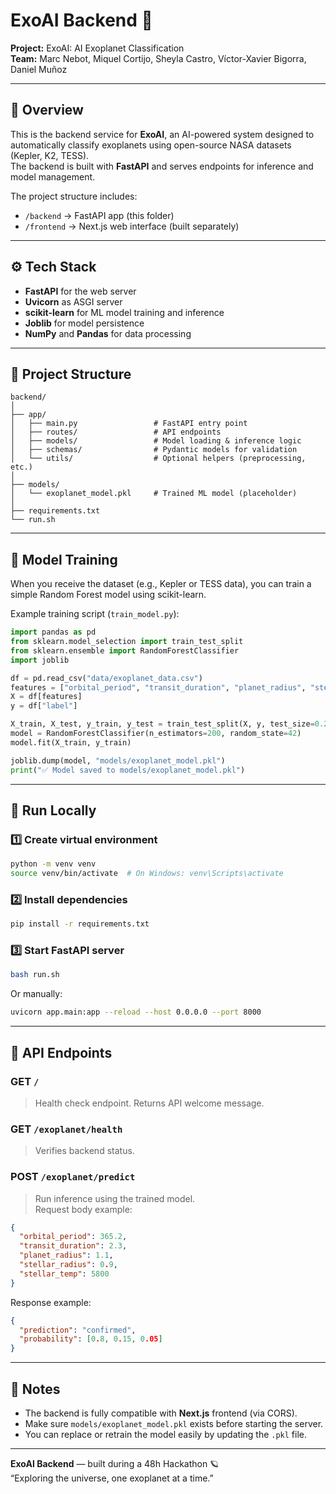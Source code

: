 # ExoAI Backend 🚀

**Project:** ExoAI: AI Exoplanet Classification  
**Team:** Marc Nebot, Miquel Cortijo, Sheyla Castro, Víctor-Xavier Bigorra, Daniel Muñoz  

---

## 🧠 Overview

This is the backend service for **ExoAI**, an AI-powered system designed to automatically classify exoplanets using open-source NASA datasets (Kepler, K2, TESS).  
The backend is built with **FastAPI** and serves endpoints for inference and model management.

The project structure includes:
- `/backend` → FastAPI app (this folder)
- `/frontend` → Next.js web interface (built separately)

---

## ⚙️ Tech Stack

- **FastAPI** for the web server  
- **Uvicorn** as ASGI server  
- **scikit-learn** for ML model training and inference  
- **Joblib** for model persistence  
- **NumPy** and **Pandas** for data processing  

---

## 🧩 Project Structure

```
backend/
│
├── app/
│   ├── main.py                 # FastAPI entry point
│   ├── routes/                 # API endpoints
│   ├── models/                 # Model loading & inference logic
│   ├── schemas/                # Pydantic models for validation
│   └── utils/                  # Optional helpers (preprocessing, etc.)
│
├── models/
│   └── exoplanet_model.pkl     # Trained ML model (placeholder)
│
├── requirements.txt
└── run.sh
```

---

## 🧠 Model Training

When you receive the dataset (e.g., Kepler or TESS data), you can train a simple Random Forest model using scikit-learn.

Example training script (`train_model.py`):

```python
import pandas as pd
from sklearn.model_selection import train_test_split
from sklearn.ensemble import RandomForestClassifier
import joblib

df = pd.read_csv("data/exoplanet_data.csv")
features = ["orbital_period", "transit_duration", "planet_radius", "stellar_radius", "stellar_temp"]
X = df[features]
y = df["label"]

X_train, X_test, y_train, y_test = train_test_split(X, y, test_size=0.2, random_state=42)
model = RandomForestClassifier(n_estimators=200, random_state=42)
model.fit(X_train, y_train)

joblib.dump(model, "models/exoplanet_model.pkl")
print("✅ Model saved to models/exoplanet_model.pkl")
```

---

## 🚀 Run Locally

### 1️⃣ Create virtual environment
```bash
python -m venv venv
source venv/bin/activate  # On Windows: venv\Scripts\activate
```

### 2️⃣ Install dependencies
```bash
pip install -r requirements.txt
```

### 3️⃣ Start FastAPI server
```bash
bash run.sh
```
Or manually:
```bash
uvicorn app.main:app --reload --host 0.0.0.0 --port 8000
```

---

## 🧪 API Endpoints

### **GET** `/`
> Health check endpoint. Returns API welcome message.

### **GET** `/exoplanet/health`
> Verifies backend status.

### **POST** `/exoplanet/predict`
> Run inference using the trained model.  
> Request body example:

```json
{
  "orbital_period": 365.2,
  "transit_duration": 2.3,
  "planet_radius": 1.1,
  "stellar_radius": 0.9,
  "stellar_temp": 5800
}
```

Response example:
```json
{
  "prediction": "confirmed",
  "probability": [0.8, 0.15, 0.05]
}
```

---

## 🌌 Notes
- The backend is fully compatible with **Next.js** frontend (via CORS).  
- Make sure `models/exoplanet_model.pkl` exists before starting the server.  
- You can replace or retrain the model easily by updating the `.pkl` file.

---

**ExoAI Backend** — built during a 48h Hackathon 🪐  
“Exploring the universe, one exoplanet at a time.”
